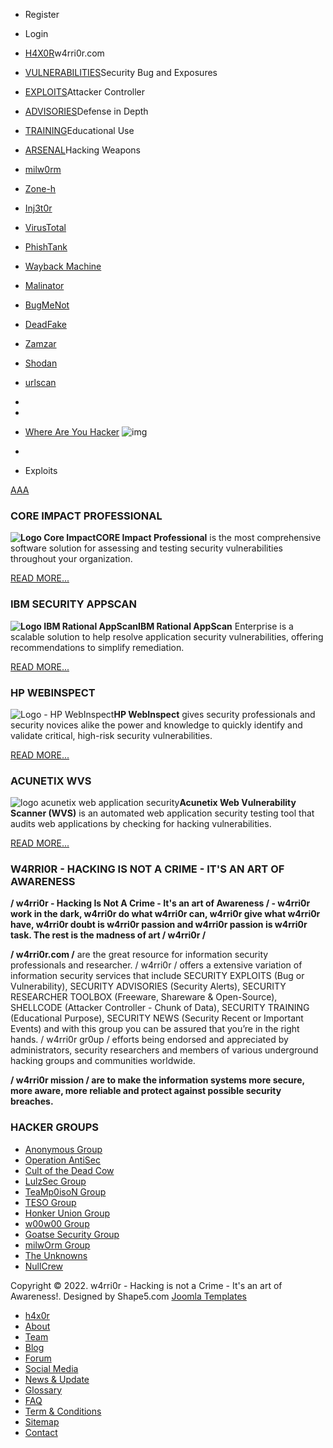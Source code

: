  

- Register

- Login

- [H4X0R](https://www.w4rri0r.com/)w4rri0r.com
- [VULNERABILITIES](https://www.w4rri0r.com/vulnerabilities-attacker-surface.html)Security Bug and Exposures
- [EXPLOITS](https://www.w4rri0r.com/sequence-of-commands.html)Attacker Controller
- [ADVISORIES](https://www.w4rri0r.com/publicly-disclosed-vulnerabilities.html)Defense in Depth
- [TRAINING](https://www.w4rri0r.com/educational.html)Educational Use
- [ARSENAL](https://www.w4rri0r.com/hacking-tools-windows-os-x-linux-android-solaris-unixware.html)Hacking Weapons

- [milw0rm](https://www.w4rri0r.com/milw0rm-hacker-activists.html)
- [Zone-h](https://www.w4rri0r.com/an-archive-of-defaced-websites.html)
- [Inj3t0r](https://www.w4rri0r.com/archive-of-exploits-and-vulnerable-software.html)
- [VirusTotal](https://www.w4rri0r.com/free-online-virus-malware-and-url-scanner.html)
- [PhishTank](https://www.w4rri0r.com/an-anti-phishing-site.html)
- [Wayback Machine](https://www.w4rri0r.com/an-internet-archive.html)
- [Malinator](https://www.w4rri0r.com/free-disposable-e-mail-address.html)
- [BugMeNot](https://www.w4rri0r.com/bypass-mandatory-free-registration-on-websites.html)
- [DeadFake](https://www.w4rri0r.com/anonymous-fake-email-service.html)
- [Zamzar](https://www.w4rri0r.com/free-online-file-conversion.html)
- [Shodan](https://www.w4rri0r.com/search-engine-for-internet-connected-devices.html)
- [urlscan](https://www.w4rri0r.com/online-tool-to-scan-urls.html)

- 
-  

- [Where Are You Hacker](https://www.w4rri0r.com/) ![img](https://www.w4rri0r.com/templates/sports_nation/images/system/arrow.png)
-  

- Exploits

[A](javascript:;fontControls)[A](javascript:;fontControls)[A](javascript:;fontControls)

### CORE IMPACT PROFESSIONAL

**![Logo Core Impact](https://www.w4rri0r.com/images/logo-core-impact.jpg)CORE Impact Professional** is the most comprehensive software solution for assessing and testing security vulnerabilities throughout your organization.

 

 

[READ MORE...](https://www.w4rri0r.com/index.php/component/content/article/2-penetration-testing-tools/276-core-impact-vulnerability-assessment-testing-software)

### IBM SECURITY APPSCAN

**![Logo IBM Rational AppScan](https://www.w4rri0r.com/images/logo-ibm-appscan.jpg)IBM Rational AppScan** Enterprise is a scalable solution to help resolve application security vulnerabilities, offering recommendations to simplify remediation.

 

[READ MORE...](https://www.w4rri0r.com/index.php/component/content/article/2-penetration-testing-tools/296-ibm-appscan-application-security-testing-and-risk-management)

### HP WEBINSPECT

![Logo - HP WebInspect](https://www.w4rri0r.com/images/logo-hp-WebInspect.jpg)**HP WebInspect** gives security professionals and security novices alike the power and knowledge to quickly identify and validate critical, high-risk security vulnerabilities.

 

[READ MORE...](https://www.w4rri0r.com/index.php/component/content/article/2-penetration-testing-tools/295-hp-webinspect-application-security-testing)

### ACUNETIX WVS

![logo acunetix web application security](https://www.w4rri0r.com/images/logo-acunetix-web-application-security.jpg)**Acunetix Web Vulnerability Scanner (WVS)** is an automated web application security testing tool that audits web applications by checking for hacking vulnerabilities. 

 

[READ MORE...](https://www.w4rri0r.com/index.php/component/content/article/2-penetration-testing-tools/297-acunetix-web-vulnerability-scanner)

### W4RRI0R - HACKING IS NOT A CRIME - IT'S AN ART OF AWARENESS

**\/ w4rri0r - Hacking Is Not A Crime - It's an art of Awareness \/ - w4rri0r work in the dark, w4rri0r do what w4rri0r can, w4rri0r give what w4rri0r have, w4rri0r doubt is w4rri0r passion and w4rri0r passion is w4rri0r task. The rest is the madness of art \/ w4rri0r \/** 

**\/ w4rri0r.com \/** are the great resource for information security professionals and researcher. \/ w4rri0r \/ offers a extensive variation of information security services that include SECURITY EXPLOITS (Bug or Vulnerability), SECURITY ADVISORIES (Security Alerts), SECURITY RESEARCHER TOOLBOX (Freeware, Shareware & Open-Source), SHELLCODE (Attacker Controller - Chunk of Data), SECURITY TRAINING (Educational Purpose), SECURITY NEWS (Security Recent or Important Events) and with this group you can be assured that you’re in the right hands. \/ w4rri0r gr0up \/  efforts being endorsed and appreciated by administrators, security researchers and members of various underground hacking groups and communities worldwide.

**\/ w4rri0r mission \/ are to make the information systems more secure, more aware, more reliable and protect against possible security breaches.**

### HACKER GROUPS

- [Anonymous Group](https://www.w4rri0r.com/hacker-group-anonymous.html)
- [Operation AntiSec](https://www.w4rri0r.com/hacker-group-operation-antisec.html)
- [Cult of the Dead Cow](https://www.w4rri0r.com/hacker-group-cdc.html)
- [LulzSec Group](https://www.w4rri0r.com/hacker-group-lulzsec.html)
- [TeaMp0isoN Group](https://www.w4rri0r.com/hacker-group-teamp0ison.html)
- [TESO Group](https://www.w4rri0r.com/hacker-group-teso.html)
- [Honker Union Group](https://www.w4rri0r.com/hacker-group-honker-union.html)
- [w00w00 Group](https://www.w4rri0r.com/hacker-group-w00w00.html)
- [Goatse Security Group](https://www.w4rri0r.com/hacker-group-goatse-security.html)
- [milwOrm Group](https://www.w4rri0r.com/hacker-group-milworm.html)
- [The Unknowns](https://www.w4rri0r.com/hacker-group-the-unknowns.html)
- [NullCrew](https://www.w4rri0r.com/hacker-group-nullcrew.html)

Copyright © 2022. w4rri0r - Hacking is not a Crime - It's an art of Awareness!. Designed by Shape5.com [Joomla Templates](http://www.shape5.com/)

- [h4x0r](http://www.w4rri0r.com/)
- [About](https://www.w4rri0r.com/)
- [Team](https://www.w4rri0r.com/)
- [Blog](http://www.w4rri0r.com/discussion-ideas.html)
- [Forum](https://www.w4rri0r.com/)
- [Social Media](https://www.w4rri0r.com/)
- [News & Update](https://www.w4rri0r.com/hacking-news-updates.html)
- [Glossary](https://www.w4rri0r.com/information-security-glossary.html)
- [FAQ](https://www.w4rri0r.com/)
- [Term & Conditions](https://www.w4rri0r.com/)
- [Sitemap](https://www.w4rri0r.com/)
- [Contact](https://www.w4rri0r.com/)